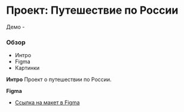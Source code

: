 # Проект: Путешествие по России
Демо - 
### Обзор
* Интро
* Figma
* Картинки

**Интро**
Проект о путешествии по России.

**Figma**

* [Ссылка на макет в Figma](https://www.figma.com/file/5S2WSbEFL6awjVWJ0NWL8Q/Sprint-3_-Russia-_-desktop-mobile?node-id=28503%3A0)
